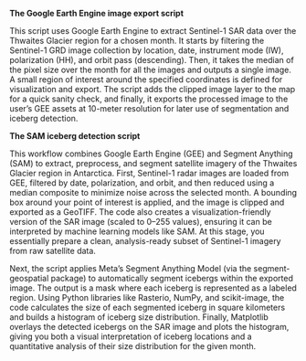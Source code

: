 **The Google Earth Engine image export script**

This script uses Google Earth Engine to extract Sentinel-1 SAR data over the Thwaites Glacier region for a chosen month. It starts by filtering the Sentinel-1 GRD image collection by location, date, instrument mode (IW), polarization (HH), and orbit pass (descending). Then, it takes the median of the pixel size over the month for all the images and outputs a single image. A small region of interest around the specified coordinates is defined for visualization and export. The script adds the clipped image layer to the map for a quick sanity check, and finally, it exports the processed image to the user’s GEE assets at 10-meter resolution for later use of segmentation and iceberg detection. 

**The SAM iceberg detection script**

This workflow combines Google Earth Engine (GEE) and Segment Anything (SAM) to extract, preprocess, and segment satellite imagery of the Thwaites Glacier region in Antarctica. First, Sentinel-1 radar images are loaded from GEE, filtered by date, polarization, and orbit, and then reduced using a median composite to minimize noise across the selected month. A bounding box around your point of interest is applied, and the image is clipped and exported as a GeoTIFF. The code also creates a visualization-friendly version of the SAR image (scaled to 0–255 values), ensuring it can be interpreted by machine learning models like SAM. At this stage, you essentially prepare a clean, analysis-ready subset of Sentinel-1 imagery from raw satellite data.

Next, the script applies Meta’s Segment Anything Model (via the segment-geospatial package) to automatically segment icebergs within the exported image. The output is a mask where each iceberg is represented as a labeled region. Using Python libraries like Rasterio, NumPy, and scikit-image, the code calculates the size of each segmented iceberg in square kilometers and builds a histogram of iceberg size distribution. Finally, Matplotlib overlays the detected icebergs on the SAR image and plots the histogram, giving you both a visual interpretation of iceberg locations and a quantitative analysis of their size distribution for the given month.
